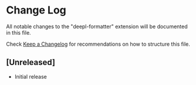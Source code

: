 # Change Log

All notable changes to the "deepl-formatter" extension will be documented in this file.

Check [Keep a Changelog](http://keepachangelog.com/) for recommendations on how to structure this file.

## [Unreleased]

- Initial release